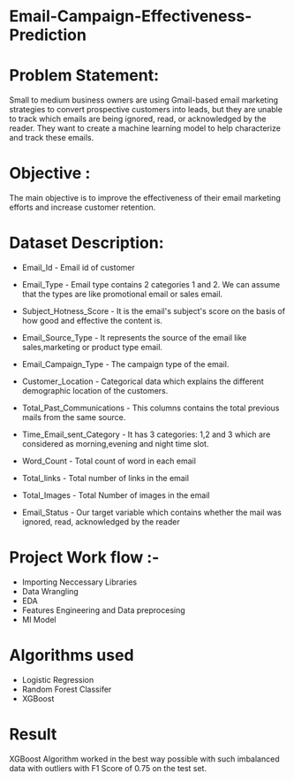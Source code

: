# Email-Campaign-Effectiveness-Prediction

# Problem Statement:

Small to medium business owners are using Gmail-based email marketing strategies to convert prospective customers into leads,
but they are unable to track which emails are being ignored, read, or acknowledged by the reader. They want to create a machine 
learning model to help characterize and track these emails. 

# Objective :
The main objective is to improve the effectiveness of their email marketing efforts and increase customer retention.

# Dataset Description:

* Email_Id - Email id of customer

* Email_Type - Email type contains 2 categories 1 and 2. We can assume that the types are like promotional email or sales email.

* Subject_Hotness_Score - It is the email's subject's score on the basis of how good and effective the content is.

* Email_Source_Type - It represents the source of the email like sales,marketing or product type email.

* Email_Campaign_Type - The campaign type of the email.

* Customer_Location - Categorical data which explains the different demographic location of the customers.

* Total_Past_Communications - This columns contains the total previous mails from the same source.

* Time_Email_sent_Category - It has 3 categories: 1,2 and 3 which are considered as morning,evening and night time slot.

* Word_Count - Total count of word in each email

* Total_links - Total number of links in the email

* Total_Images - Total Number of images in the email

* Email_Status - Our target variable which contains whether the mail was ignored, read, acknowledged by the reader

# Project Work flow :-
* Importing Neccessary Libraries
* Data Wrangling
* EDA 
* Features Engineering and Data preprocesing
* Ml Model

# Algorithms used 
* Logistic Regression
* Random Forest Classifer
* XGBoost

# Result
XGBoost Algorithm worked in the best way possible with such imbalanced data with outliers with F1 Score of 0.75 on the test set.




